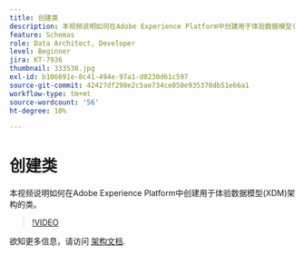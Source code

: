 ```yaml
---
title: 创建类
description: 本视频说明如何在Adobe Experience Platform中创建用于体验数据模型(XDM)架构的类。
feature: Schemas
role: Data Architect, Developer
level: Beginner
jira: KT-7936
thumbnail: 333538.jpg
exl-id: b106691e-8c41-494e-97a1-d0230d61c597
source-git-commit: 42427df298e2c5ae734ce050e935378db51e66a1
workflow-type: tm+mt
source-wordcount: '56'
ht-degree: 10%

---
```


# 创建类

本视频说明如何在Adobe Experience Platform中创建用于体验数据模型(XDM)架构的类。

>[!VIDEO](https://video.tv.adobe.com/v/333538?quality=12&learn=on)

欲知更多信息，请访问 [架构文档](https://experienceleague.adobe.com/docs/experience-platform/xdm/home.html?lang=zh-Hans).
